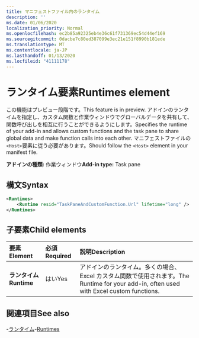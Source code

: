```yaml
---
title: マニフェストファイル内のランタイム
description: ''
ms.date: 01/06/2020
localization_priority: Normal
ms.openlocfilehash: ec2b85a92325eb4e36c61f731369ec54d44ef169
ms.sourcegitcommit: 0dacbe7c80ed387099e3ec21e151f8990b181ede
ms.translationtype: MT
ms.contentlocale: ja-JP
ms.lasthandoff: 01/13/2020
ms.locfileid: "41111178"
---
```

# <a name="runtimes-element"></a><span data-ttu-id="e4baf-102">ランタイム要素</span><span class="sxs-lookup"><span data-stu-id="e4baf-102">Runtimes element</span></span>

<span data-ttu-id="e4baf-103">この機能はプレビュー段階です。</span><span class="sxs-lookup"><span data-stu-id="e4baf-103">This feature is in preview.</span></span> <span data-ttu-id="e4baf-104">アドインのランタイムを指定し、カスタム関数と作業ウィンドウでグローバルデータを共有して、関数呼び出しを相互に行うことができるようにします。</span><span class="sxs-lookup"><span data-stu-id="e4baf-104">Specifies the runtime of your add-in and allows custom functions and the task pane to share global data and make function calls into each other.</span></span> <span data-ttu-id="e4baf-105">マニフェストファイルの`<Host>`要素に従う必要があります。</span><span class="sxs-lookup"><span data-stu-id="e4baf-105">Should follow the `<Host>` element in your manifest file.</span></span>

<span data-ttu-id="e4baf-106">**アドインの種類:** 作業ウィンドウ</span><span class="sxs-lookup"><span data-stu-id="e4baf-106">**Add-in type:** Task pane</span></span>

## <a name="syntax"></a><span data-ttu-id="e4baf-107">構文</span><span class="sxs-lookup"><span data-stu-id="e4baf-107">Syntax</span></span>

```XML
<Runtimes>
    <Runtime resid="TaskPaneAndCustomFunction.Url" lifetime="long" />
</Runtimes>
```

## <a name="child-elements"></a><span data-ttu-id="e4baf-108">子要素</span><span class="sxs-lookup"><span data-stu-id="e4baf-108">Child elements</span></span>

|  <span data-ttu-id="e4baf-109">要素</span><span class="sxs-lookup"><span data-stu-id="e4baf-109">Element</span></span> |  <span data-ttu-id="e4baf-110">必須</span><span class="sxs-lookup"><span data-stu-id="e4baf-110">Required</span></span>  |  <span data-ttu-id="e4baf-111">説明</span><span class="sxs-lookup"><span data-stu-id="e4baf-111">Description</span></span>  |
|:-----|:-----|:-----|
|  <span data-ttu-id="e4baf-112">**ランタイム**</span><span class="sxs-lookup"><span data-stu-id="e4baf-112">**Runtime**</span></span>     | <span data-ttu-id="e4baf-113">はい</span><span class="sxs-lookup"><span data-stu-id="e4baf-113">Yes</span></span> |  <span data-ttu-id="e4baf-114">アドインのランタイム。多くの場合、Excel カスタム関数で使用されます。</span><span class="sxs-lookup"><span data-stu-id="e4baf-114">The Runtime for your add-in, often used with Excel custom functions.</span></span>

## <a name="see-also"></a><span data-ttu-id="e4baf-115">関連項目</span><span class="sxs-lookup"><span data-stu-id="e4baf-115">See also</span></span>

<span data-ttu-id="e4baf-116">-[ランタイム](runtimes.md)</span><span class="sxs-lookup"><span data-stu-id="e4baf-116">-[Runtimes](runtimes.md)</span></span>

